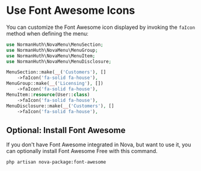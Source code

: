 # Use Font Awesome Icons

You can customize the Font Awesome icon displayed by invoking the `faIcon` method when defining the menu:

```php
use NormanHuth\NovaMenu\MenuSection;
use NormanHuth\NovaMenu\MenuGroup;
use NormanHuth\NovaMenu\MenuItem;
use NormanHuth\NovaMenu\MenuDisclosure;

MenuSection::make(__('Customers'), []
    ->faIcon('fa-solid fa-house'),
MenuGroup::make(__('Licensing'), [])
    ->faIcon('fa-solid fa-house'),
MenuItem::resource(User::class)
    ->faIcon('fa-solid fa-house'),
MenuDisclosure::make(__('Customers'), []
    ->faIcon('fa-solid fa-house'),
```

## Optional: Install Font Awesome

If you don't have Font Awesome integrated in Nova, but want to use it, you can optionally install Font Awesome Free with this command.

```nothing
php artisan nova-package:font-awesome
```
